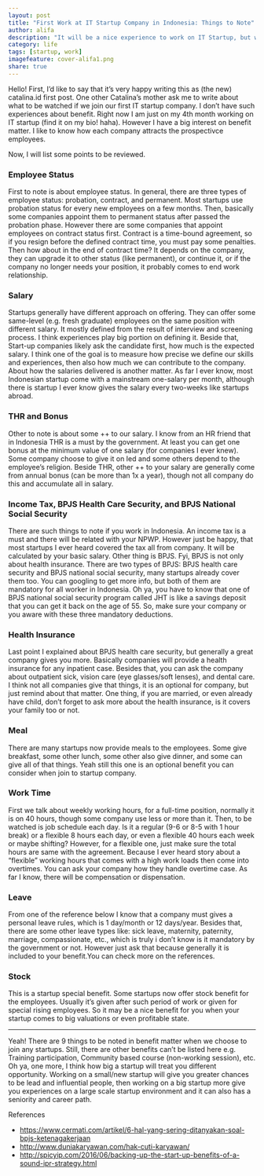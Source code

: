 ```yaml
---
layout: post
title: "First Work at IT Startup Company in Indonesia: Things to Note"
author: alifa
description: "It will be a nice experience to work on IT Startup, but what things to be noted?"
category: life
tags: [startup, work]
imagefeature: cover-alifa1.png
share: true
---
```


Hello! First, I’d like to say that it’s very happy writing this as (the new) catalina.id first post. One other Catalina’s mother ask me to write about what to be watched if we join our first IT startup company. I don’t have such experiences about benefit. Right now I am just on my 4th month working on IT startup (find it on my bio! haha). However I have a big interest on benefit matter. I like to know how each company attracts the prospectivce employees. 

Now, I will list some points to be reviewed.

### Employee Status

First to note is about employee status. In general, there are three types of employee status: probation, contract, and permanent. Most startups use probation status for every new employees on a few months. Then, basically some companies appoint them to permanent status after passed the probation phase. However there are some companies that appoint employees on contract status first. Contract is a time-bound agreement, so if you resign before the defined contract time, you must pay some penalties. Then how about in the end of contract time? It depends on the company, they can upgrade it to other status (like permanent), or continue it, or if the company no longer needs your position, it probably comes to end work relationship.

### Salary

Startups generally have different approach on offering. They can offer some same-level (e.g. fresh graduate) employees on the same position with different salary. It mostly defined from the result of interview and screening process. I think experiences play big portion on defining it. Beside that, Start-up companies likely ask the candidate first, how much is the expected salary. I think one of the goal is to measure how precise we define our skills and experiences, then also how much we can contribute to the company. About how the salaries delivered is another matter. As far I ever know, most Indonesian startup come with a mainstream one-salary per month, although there is startup I ever know gives the salary every two-weeks like startups abroad. 

### THR and Bonus

Other to note is about some ++ to our salary. I know from an HR friend that in Indonesia THR is a must by the government. At least you can get one bonus at the minimum value of one salary (for companies I ever knew). Some company choose to give it on Ied and some others depend to the employee’s religion. Beside THR, other ++ to your salary are generally come from annual bonus (can be more than 1x a year), though not all company do this and accumulate all in salary. 

### Income Tax, BPJS Health Care Security, and BPJS National Social Security

There are such things to note if you work in Indonesia. An income tax is a must and there will be related with your NPWP. However just be happy, that most startups I ever heard covered the tax all from company. It will be calculated by your basic salary. Other thing is BPJS. Fyi, BPJS is not only about health insurance. There are two types of BPJS: BPJS health care security and BPJS national social security, many startups already cover them too. You can googling to get more info, but both of them are mandatory for all worker in Indonesia. Oh ya, you have to know that one of BPJS national social security program called JHT is like a savings deposit that you can get it back on the age of 55. So, make sure your company or you aware with these three mandatory deductions. 

### Health Insurance

Last point I explained about BPJS health care security, but generally a great company gives you more. Basically companies will provide a health insurance for any inpatient case. Besides that, you can ask the company about outpatient sick, vision care (eye glasses/soft lenses), and dental care. I think not all companies give that things, it is an optional for company, but just remind about that matter. One thing, if you are married, or even already have child, don’t forget to ask more about the health insurance, is it covers your family too or not. 

### Meal

There are many startups now provide meals to the employees. Some give breakfast, some other lunch, some other also give dinner, and some can give all of that things. Yeah still this one is an optional benefit you can consider when join to startup company.

### Work Time 

First we talk about weekly working hours, for a full-time position, normally it is on 40 hours, though some company use less or more than it. Then, to be watched is job schedule each day. Is it a regular (9-6 or 8-5 with 1 hour break) or a flexible 8 hours each day, or even a flexible 40 hours each week or maybe shifting? However, for a flexible one, just make sure the total hours are same with the agreement. Because I ever heard story about a “flexible” working hours that comes with a high work loads then come into overtimes. You can ask your company how they handle overtime case. As far I know, there will be compensation or dispensation.

### Leave

From one of the reference below I know that a company must gives a personal leave rules, which is 1 day/month or 12 days/year. Besides that, there are some other leave types like: sick leave, maternity, paternity, marriage, compassionate, etc., which is truly i don’t know is it mandatory by the government or not. However just ask that because generally it is included to your benefit.You can check more on the references.

### Stock

This is a startup special benefit. Some startups now offer stock benefit for the employees. Usually it’s given after such period of work or given for special rising employees. So it may be a nice benefit for you when your startup comes to big valuations or even profitable state.

---

Yeah! There are 9 things to be noted in benefit matter when we choose to join any startups. Still, there are other benefits can’t be listed here e.g. Training participation, Community based course (non-working session), etc. Oh ya, one more, I think how big a startup will treat you different opportunity. Working on a small/new startup will give you greater chances to be lead and influential people, then working on a big startup more give you experiences on a large scale startup environment and it can also has a seniority and career path. 

References
* https://www.cermati.com/artikel/6-hal-yang-sering-ditanyakan-soal-bpjs-ketenagakerjaan
* http://www.duniakaryawan.com/hak-cuti-karyawan/ 
* http://spicyip.com/2016/06/backing-up-the-start-up-benefits-of-a-sound-ipr-strategy.html

